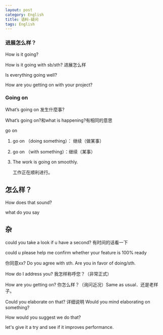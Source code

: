 ```yaml
---
layout: post
category: English
title: 语料-疑问
tags: English
---
```


### 进展怎么样？

How is it going?

How is it going with sb/sth? 进展怎么样

Is everything going well?

How are you getting on with your project?

### Going on

 What’s going on 发生什麼事?

What’s going on?和what is happening?有相同的意思



go on

1. go on （doing something）： 继续（做某事）
2. go on （with something）：继续（某事）



1. The work is going on smoothly. 

   工作正在顺利进行。

## 怎么样？

How does that sound?

what do you say

## 杂

could you take a look if u have a second? 有时间的话看一下

could u please help me confirm whether your feature is 100% ready 

你同意xx? Do you agree with sth. Are you in favor of doing/sth.

How do I address you? 我怎样称呼您？（非常正式）

How are you getting on? 你怎么样？（询问近况）Same as usual．还是老样子。

Could you elaborate on that? 详细说明 Would you mind elaborating on something?

How would you suggest we do that?

let's give it a try and see if it improves performance.